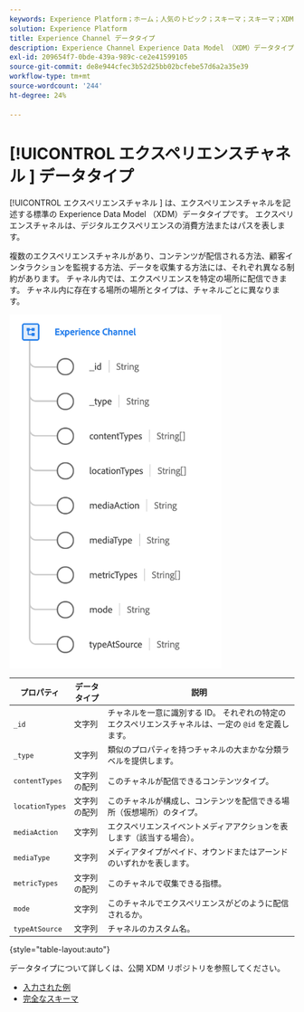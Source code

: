 ```yaml
---
keywords: Experience Platform；ホーム；人気のトピック；スキーマ；スキーマ；XDM；フィールド；スキーマ；スキーマ；Web ページの詳細；データタイプ；データタイプ；データタイプ；Web ページ
solution: Experience Platform
title: Experience Channel データタイプ
description: Experience Channel Experience Data Model （XDM）データタイプについて説明します。
exl-id: 209654f7-0bde-439a-989c-ce2e41599105
source-git-commit: de8e944cfec3b52d25bb02bcfebe57d6a2a35e39
workflow-type: tm+mt
source-wordcount: '244'
ht-degree: 24%

---
```


# [!UICONTROL  エクスペリエンスチャネル ] データタイプ

[!UICONTROL  エクスペリエンスチャネル ] は、エクスペリエンスチャネルを記述する標準の Experience Data Model （XDM）データタイプです。 エクスペリエンスチャネルは、デジタルエクスペリエンスの消費方法またはパスを表します。

複数のエクスペリエンスチャネルがあり、コンテンツが配信される方法、顧客インタラクションを監視する方法、データを収集する方法には、それぞれ異なる制約があります。 チャネル内では、エクスペリエンスを特定の場所に配信できます。 チャネル内に存在する場所の場所とタイプは、チャネルごとに異なります。

![](../images/data-types/experience-channel.png)

| プロパティ | データタイプ | 説明 |
| --- | --- | --- |
| `_id` | 文字列 | チャネルを一意に識別する ID。 それぞれの特定のエクスペリエンスチャネルは、一定の `@id` を定義します。 |
| `_type` | 文字列 | 類似のプロパティを持つチャネルの大まかな分類ラベルを提供します。 |
| `contentTypes` | 文字列の配列 | このチャネルが配信できるコンテンツタイプ。 |
| `locationTypes` | 文字列の配列 | このチャネルが構成し、コンテンツを配信できる場所（仮想場所）のタイプ。 |
| `mediaAction` | 文字列 | エクスペリエンスイベントメディアアクションを表します（該当する場合）。 |
| `mediaType` | 文字列 | メディアタイプがペイド、オウンドまたはアーンドのいずれかを表します。 |
| `metricTypes` | 文字列の配列 | このチャネルで収集できる指標。 |
| `mode` | 文字列 | このチャネルでエクスペリエンスがどのように配信されるか。 |
| `typeAtSource` | 文字列 | チャネルのカスタム名。 |

{style="table-layout:auto"}

データタイプについて詳しくは、公開 XDM リポジトリを参照してください。

* [ 入力された例 ](https://github.com/adobe/xdm/blob/master/components/datatypes/channels/channel.example.1.json)
* [ 完全なスキーマ ](https://github.com/adobe/xdm/blob/master/components/datatypes/channels/channel.schema.json)
